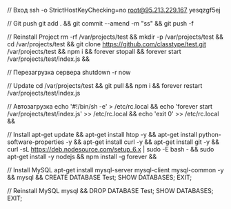 // Вход
ssh -o StrictHostKeyChecking=no root@95.213.229.167
yesqzgf5ej



// Git push
git add . && git commit --amend -m "ss" && git push -f



// Reinstall Project
rm -rf /var/projects/test && 
mkdir -p /var/projects/test && 
cd /var/projects/test && 
git clone https://github.com/classtype/test.git /var/projects/test && 
npm i && 
forever stopall && 
forever start /var/projects/test/index.js && 



// Перезагрузка сервера
shutdown -r now



// Update
cd /var/projects/test && git pull && npm i && forever restart /var/projects/test/index.js



// Автозагрузка
echo '#!/bin/sh -e' > /etc/rc.local && 
echo 'forever start /var/projects/test/index.js' >> /etc/rc.local && 
echo 'exit 0' >> /etc/rc.local && 



// Install
apt-get update && 
apt-get install htop -y && 
apt-get install python-software-properties -y && 
apt-get install curl -y && 
apt-get install git -y && 
curl -sL https://deb.nodesource.com/setup_6.x | sudo -E bash - && sudo apt-get install -y nodejs && 
npm install -g forever && 



// Install MySQL
apt-get install mysql-server mysql-client mysql-common -y && 
mysql && 
CREATE DATABASE Test; SHOW DATABASES; EXIT;



// Reinstall MySQL
mysql && 
DROP DATABASE Test; SHOW DATABASES; EXIT;
